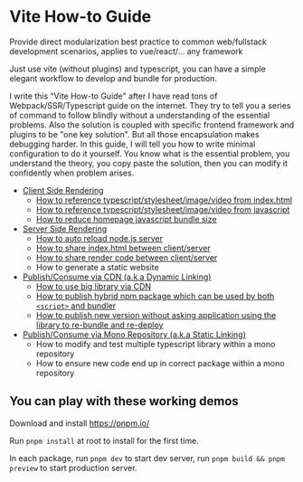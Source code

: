 # Vite How-to Guide

Provide direct modularization best practice to common web/fullstack development scenarios, applies to vue/react/... any framework

Just use vite (without plugins) and typescript, you can have a simple elegant workflow to develop and bundle for production.

I write this "Vite How-to Guide" after I have read tons of Webpack/SSR/Typescript guide on the internet. They try to tell you a series of command to follow blindly without a understanding of the essential problems. Also the solution is coupled with specific frontend framework and plugins to be "one key solution". But all those encapsulation makes debugging harder. In this guide, I will tell you how to write minimal configuration to do it yourself. You know what is the essential problem, you understand the theory, you copy paste the solution, then you can modify it confidently when problem arises.

* [Client Side Rendering](./packages/CSR/)
    * [How to reference typescript/stylesheet/image/video from index.html](./packages/CSR/html-dependencies/)
    * [How to reference typescript/stylesheet/image/video from javascript](./packages/CSR/everything-in-js/)
    * [How to reduce homepage javascript bundle size](./packages/CSR/reduce-homepage-size/)
* [Server Side Rendering](./packages/SSR/)
    * [How to auto reload node.js server](./packages/SSR/auto-reload-node-server/)
    * [How to share index.html between client/server](./packages/SSR/share-index-html/)
    * [How to share render code between client/server](./packages/SSR/isomorphic-render/)
    * How to generate a static website
* [Publish/Consume via CDN (a.k.a Dynamic Linking)](./packages/DYNAMIC-LINKING)
    * [How to use big library via CDN](./packages/DYNAMIC-LINKING/use-big-library-via-cdn)
    * [How to publish hybrid npm package which can be used by both `<script>` and bundler](./packages/DYNAMIC-LINKING/hybrid-npm-package/)
    * [How to publish new version without asking application using the library to re-bundle and re-deploy](./packages/DYNAMIC-LINKING/remote-package/)
* [Publish/Consume via Mono Repository (a.k.a Static Linking)](./packages/STATIC-LINKING)
    * How to modify and test multiple typescript library within a mono repository
    * How to ensure new code end up in correct package within a mono repository

## You can play with these working demos

Download and install https://pnpm.io/

Run `pnpm install` at root to install for the first time. 

In each package, run `pnpm dev` to start dev server, run `pnpm build && pnpm preview` to start production server.